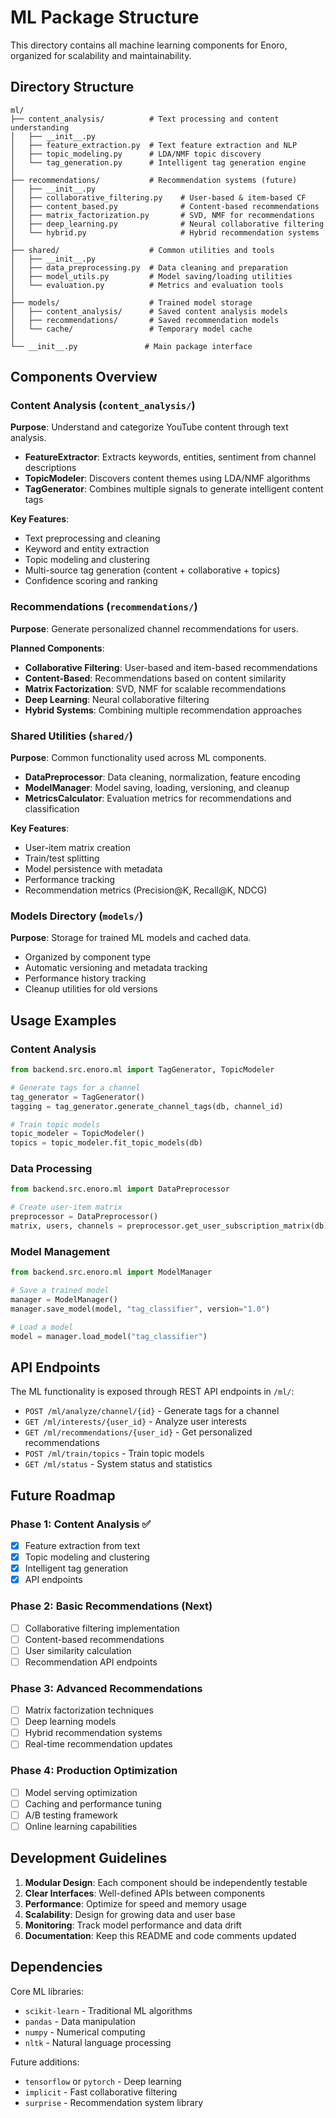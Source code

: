 # ML Package Structure

This directory contains all machine learning components for Enoro, organized for scalability and maintainability.

## Directory Structure

```
ml/
├── content_analysis/          # Text processing and content understanding
│   ├── __init__.py
│   ├── feature_extraction.py  # Text feature extraction and NLP
│   ├── topic_modeling.py      # LDA/NMF topic discovery
│   └── tag_generation.py      # Intelligent tag generation engine
│
├── recommendations/           # Recommendation systems (future)
│   ├── __init__.py
│   ├── collaborative_filtering.py    # User-based & item-based CF
│   ├── content_based.py              # Content-based recommendations
│   ├── matrix_factorization.py       # SVD, NMF for recommendations
│   ├── deep_learning.py              # Neural collaborative filtering
│   └── hybrid.py                     # Hybrid recommendation systems
│
├── shared/                    # Common utilities and tools
│   ├── __init__.py
│   ├── data_preprocessing.py  # Data cleaning and preparation
│   ├── model_utils.py         # Model saving/loading utilities
│   └── evaluation.py          # Metrics and evaluation tools
│
├── models/                    # Trained model storage
│   ├── content_analysis/      # Saved content analysis models
│   ├── recommendations/       # Saved recommendation models
│   └── cache/                 # Temporary model cache
│
└── __init__.py               # Main package interface
```

## Components Overview

### Content Analysis (`content_analysis/`)

**Purpose**: Understand and categorize YouTube content through text analysis.

- **FeatureExtractor**: Extracts keywords, entities, sentiment from channel descriptions
- **TopicModeler**: Discovers content themes using LDA/NMF algorithms  
- **TagGenerator**: Combines multiple signals to generate intelligent content tags

**Key Features**:

- Text preprocessing and cleaning
- Keyword and entity extraction
- Topic modeling and clustering
- Multi-source tag generation (content + collaborative + topics)
- Confidence scoring and ranking

### Recommendations (`recommendations/`)

**Purpose**: Generate personalized channel recommendations for users.

**Planned Components**:

- **Collaborative Filtering**: User-based and item-based recommendations
- **Content-Based**: Recommendations based on content similarity
- **Matrix Factorization**: SVD, NMF for scalable recommendations
- **Deep Learning**: Neural collaborative filtering
- **Hybrid Systems**: Combining multiple recommendation approaches

### Shared Utilities (`shared/`)

**Purpose**: Common functionality used across ML components.

- **DataPreprocessor**: Data cleaning, normalization, feature encoding
- **ModelManager**: Model saving, loading, versioning, and cleanup
- **MetricsCalculator**: Evaluation metrics for recommendations and classification

**Key Features**:

- User-item matrix creation
- Train/test splitting
- Model persistence with metadata
- Performance tracking
- Recommendation metrics (Precision@K, Recall@K, NDCG)

### Models Directory (`models/`)

**Purpose**: Storage for trained ML models and cached data.

- Organized by component type
- Automatic versioning and metadata tracking
- Performance history tracking
- Cleanup utilities for old versions

## Usage Examples

### Content Analysis

```python
from backend.src.enoro.ml import TagGenerator, TopicModeler

# Generate tags for a channel
tag_generator = TagGenerator()
tagging = tag_generator.generate_channel_tags(db, channel_id)

# Train topic models
topic_modeler = TopicModeler()
topics = topic_modeler.fit_topic_models(db)
```

### Data Processing

```python
from backend.src.enoro.ml import DataPreprocessor

# Create user-item matrix
preprocessor = DataPreprocessor()
matrix, users, channels = preprocessor.get_user_subscription_matrix(db)
```

### Model Management

```python
from backend.src.enoro.ml import ModelManager

# Save a trained model
manager = ModelManager()
manager.save_model(model, "tag_classifier", version="1.0")

# Load a model
model = manager.load_model("tag_classifier")
```

## API Endpoints

The ML functionality is exposed through REST API endpoints in `/ml/`:

- `POST /ml/analyze/channel/{id}` - Generate tags for a channel
- `GET /ml/interests/{user_id}` - Analyze user interests
- `GET /ml/recommendations/{user_id}` - Get personalized recommendations
- `POST /ml/train/topics` - Train topic models
- `GET /ml/status` - System status and statistics

## Future Roadmap

### Phase 1: Content Analysis ✅

- [x] Feature extraction from text
- [x] Topic modeling and clustering
- [x] Intelligent tag generation
- [x] API endpoints

### Phase 2: Basic Recommendations (Next)

- [ ] Collaborative filtering implementation
- [ ] Content-based recommendations
- [ ] User similarity calculation
- [ ] Recommendation API endpoints

### Phase 3: Advanced Recommendations

- [ ] Matrix factorization techniques
- [ ] Deep learning models
- [ ] Hybrid recommendation systems
- [ ] Real-time recommendation updates

### Phase 4: Production Optimization

- [ ] Model serving optimization
- [ ] Caching and performance tuning
- [ ] A/B testing framework
- [ ] Online learning capabilities

## Development Guidelines

1. **Modular Design**: Each component should be independently testable
2. **Clear Interfaces**: Well-defined APIs between components
3. **Performance**: Optimize for speed and memory usage
4. **Scalability**: Design for growing data and user base
5. **Monitoring**: Track model performance and data drift
6. **Documentation**: Keep this README and code comments updated

## Dependencies

Core ML libraries:

- `scikit-learn` - Traditional ML algorithms
- `pandas` - Data manipulation
- `numpy` - Numerical computing
- `nltk` - Natural language processing

Future additions:

- `tensorflow` or `pytorch` - Deep learning
- `implicit` - Fast collaborative filtering
- `surprise` - Recommendation system library
